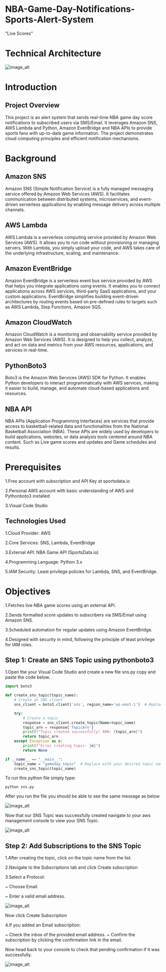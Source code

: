 # NBA-Game-Day-Notifications-Sports-Alert-System

"Live Scores"

# Technical Architecture 
![image_alt](https://github.com/Tatenda-Prince/NBA-Game-Day-Notifications-Sports-Alert-System-/blob/4deb303efb10b5eba0dbe684a62ed412956b7b66/images/Screenshot%202025-01-18%20190853.png)

# Introduction

## Project Overview 

This project is an alert system that sends real-time NBA game day score notifications to subscribed users via SMS/Email. It leverages Amazon SNS, AWS Lambda and Python, Amazon EvenBridge and NBA APIs to provide sports fans with up-to-date game information. The project demonstrates cloud computing principles and efficient notification mechanisms.

# Background

## Amazon SNS 

Amazon SNS (Simple Notification Service) is a fully managed messaging service offered by Amazon Web Services (AWS). It facilitates communication between distributed systems, microservices, and event-driven serverless applications by enabling message delivery across multiple channels.

## AWS Lambda 

AWS Lambda is a serverless computing service provided by Amazon Web Services (AWS). It allows you to run code without provisioning or managing servers. With Lambda, you simply upload your code, and AWS takes care of the underlying infrastructure, scaling, and maintenance.

## Amazon EventBridge 

Amazon EventBridge is a serverless event bus service provided by AWS that helps you integrate applications using events. It enables you to connect applications across AWS services, third-party SaaS applications, and your custom applications. EventBridge simplifies building event-driven architectures by routing events based on pre-defined rules to targets such as AWS Lambda, Step Functions, Amazon SQS.

## Amazon CloudWatch 

Amazon CloudWatch is a monitoring and observability service provided by Amazon Web Services (AWS). It is designed to help you collect, analyze, and act on data and metrics from your AWS resources, applications, and services in real-time. 

## PythonBoto3 

Boto3 is the Amazon Web Services (AWS) SDK for Python. It enables Python developers to interact programmatically with AWS services, making it easier to build, manage, and automate cloud-based applications and resources. 

## NBA API

NBA APIs (Application Programming Interfaces) are services that provide access to basketball-related data and functionalities from the National Basketball Association (NBA). These APIs are widely used by developers to build applications, websites, or data analysis tools centered around NBA content. Such as Live game scores and updates and Game schedules and results.

# Prerequisites

1.Free account with subscription and API Key at sportsdata.io

2.Personal AWS account with basic understanding of AWS and Pythonboto3 installed 

3.Visual Code Studio

## Technologies Used

1.Cloud Provider: AWS

2.Core Services: SNS, Lambda, EventBridge

3.External API: NBA Game API (SportsData.io)

4.Programming Language: Python 3.x

5.IAM Security:
Least privilege policies for Lambda, SNS, and EventBridge.

# Objectives

1.Fetches live NBA game scores using an external API.

2.Sends formatted score updates to subscribers via SMS/Email using Amazon SNS.

3.Scheduled automation for regular updates using Amazon EventBridge.

4.Designed with security in mind, following the principle of least privilege for IAM roles.

## Step 1: Create an SNS Topic using pythonboto3 

1.Open the your Visual Code Studio and create a new file sns.py  copy and paste the code below.


```python
import boto3

def create_sns_topic(topic_name):
    # Create an SNS client
    sns_client = boto3.client('sns', region_name='us-east-1')  # Replace with your region

    try:
        # Create a topic
        response = sns_client.create_topic(Name=topic_name)
        topic_arn = response['TopicArn']
        print(f"Topic created successfully! ARN: {topic_arn}")
        return topic_arn
    except Exception as e:
        print(f"Error creating topic: {e}")
        return None

if __name__ == "__main__":
    topic_name = "gameday_topic"  # Replace with your desired topic name
    create_sns_topic(topic_name)
```

To run this python file simply type:

`python sns.py`

After you run the file you should be able to see the same message as below

![image_alt](https://github.com/Tatenda-Prince/NBA-Game-Day-Notifications-Sports-Alert-System-/blob/49632a24960d7fa4b445dfcb4875703a1a08e91b/images/Screenshot%202025-01-19%20094642.png)

Now that our SNS Topic was successfully created navigate to your aws management console to view your SNS Topic.

![image_alt](https://github.com/Tatenda-Prince/NBA-Game-Day-Notifications-Sports-Alert-System-/blob/73442e88ff280ba0a7bb52c16676c37e100d4b74/images/Screenshot%202025-01-19%20094742.png)


## Step 2: Add Subscriptions to the SNS Topic

1.After creating the topic, click on the topic name from the list.

2.Navigate to the Subscriptions tab and click Create subscription

3.Select a Protocol:

   ~ Choose Email.
   
  ~ Enter a valid email address.

![image_alt](https://github.com/Tatenda-Prince/NBA-Game-Day-Notifications-Sports-Alert-System-/blob/ddcd1099c7cea634b1ba2beadc20e8c2fd4975bc/images/Screenshot%202025-01-19%20094902.png)

Now click Create Subscription

4.If you added an Email subscription:

~ Check the inbox of the provided email address.
~ Confirm the subscription by clicking the confirmation link in the email.

Now head back to your console to check that pending confirmation if it was successfully.

![image_alt]()



















   


 



